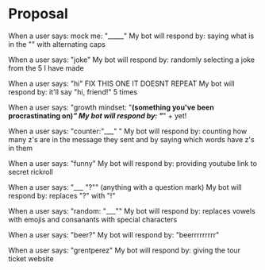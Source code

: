 # Proposal

When a user says: mock me: "_____" 
My bot will respond by: saying what is in the "" with alternating caps

When a user says: "joke"
My bot will respond by: randomly selecting a joke from the 5 I have made

When a user says: "hi" FIX THIS ONE IT DOESNT REPEAT
My bot will respond by: it'll say "hi, friend!" 5 times

When a user says: "growth mindset: "__(something you've been procrastinating on)_"
My bot will respond by: "___" + yet!

When a user says: "counter:"___" "
My bot will respond by: counting how many z's are in the message they sent and by saying which words have z's in them

When a user says: "funny"
My bot will respond by: providing youtube link to secret rickroll

When a user says: "___ "?"" (anything with a question mark)
My bot will respond by: replaces "?" with "!"

When a user says: "random: "___""
My bot will respond by: replaces vowels with emojis and consanants with special characters

When a user says: "beer?"
My bot will respond by: "beerrrrrrrrr"

When a user says: "grentperez"
My bot will respond by: giving the tour ticket website